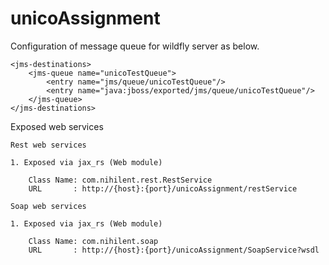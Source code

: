 # unicoAssignment

Configuration of message queue for wildfly server as below.

    <jms-destinations>
		<jms-queue name="unicoTestQueue">
			<entry name="jms/queue/unicoTestQueue"/>
			<entry name="java:jboss/exported/jms/queue/unicoTestQueue"/>
		</jms-queue>
	</jms-destinations>


Exposed web services

    Rest web services

    1. Exposed via jax_rs (Web module)

        Class Name: com.nihilent.rest.RestService
        URL       : http://{host}:{port}/unicoAssignment/restService

    Soap web services

    1. Exposed via jax_rs (Web module)

        Class Name: com.nihilent.soap
        URL       : http://{host}:{port}/unicoAssignment/SoapService?wsdl

